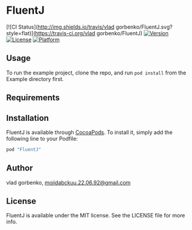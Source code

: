 # FluentJ

[![CI Status](http://img.shields.io/travis/vlad gorbenko/FluentJ.svg?style=flat)](https://travis-ci.org/vlad gorbenko/FluentJ)
[![Version](https://img.shields.io/cocoapods/v/FluentJ.svg?style=flat)](http://cocoapods.org/pods/FluentJ)
[![License](https://img.shields.io/cocoapods/l/FluentJ.svg?style=flat)](http://cocoapods.org/pods/FluentJ)
[![Platform](https://img.shields.io/cocoapods/p/FluentJ.svg?style=flat)](http://cocoapods.org/pods/FluentJ)

## Usage

To run the example project, clone the repo, and run `pod install` from the Example directory first.

## Requirements

## Installation

FluentJ is available through [CocoaPods](http://cocoapods.org). To install
it, simply add the following line to your Podfile:

```ruby
pod "FluentJ"
```

## Author

vlad gorbenko, mojidabckuu.22.06.92@gmail.com

## License

FluentJ is available under the MIT license. See the LICENSE file for more info.
